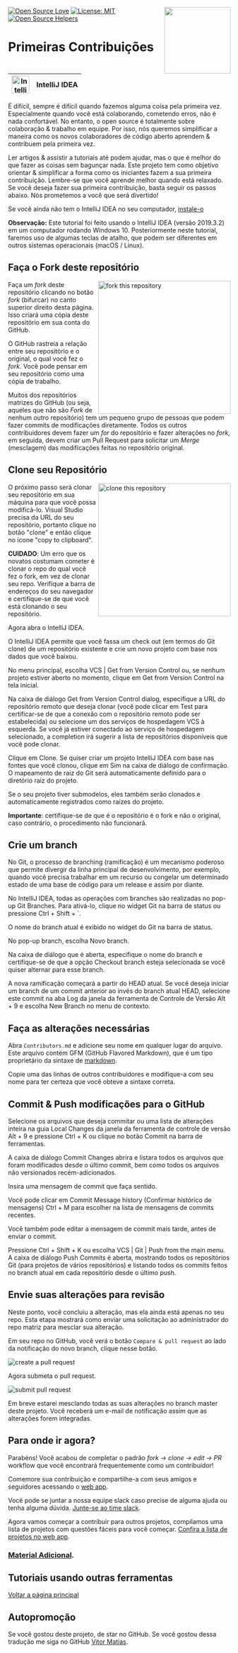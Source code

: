 [![Open Source Love](https://badges.frapsoft.com/os/v1/open-source.svg?v=103)](https://github.com/ellerbrock/open-source-badges/)
[<img align="right" width="150" src="https://firstcontributions.github.io/assets/Readme/assets/join-slack-team.png">](https://join.slack.com/t/firstcontributors/shared_invite/zt-1hg51qkgm-Xc7HxhsiPYNN3ofX2_I8FA)
[![License: MIT](https://img.shields.io/badge/License-MIT-green.svg)](https://opensource.org/licenses/MIT)
[![Open Source Helpers](https://www.codetriage.com/roshanjossey/first-contributions/badges/users.svg)](https://www.codetriage.com/roshanjossey/first-contributions)

# Primeiras Contribuições

| <img alt="IntelliJ IDEA" src="https://upload.wikimedia.org/wikipedia/commons/9/9c/IntelliJ_IDEA_Icon.svg" width="40"> | IntelliJ IDEA |
| ------------------------------------------------------------------------------------------------------------------------------------ | ------------------ |


É difícil, sempre é difícil quando fazemos alguma coisa pela primeira vez. Especialmente quando você está colaborando, cometendo erros, não é nada confortável. No entanto, o open source é totalmente sobre colaboração & trabalho em equipe. Por isso, nós queremos simplificar a maneira como os novos colaboradores de código aberto aprendem & contribuem pela primeira vez.

Ler artigos & assistir a tutoriais até podem ajudar, mas o que é melhor do que fazer as coisas sem bagunçar nada. Este projeto tem como objetivo orientar & simplificar a forma como os iniciantes fazem a sua primeira contribuição. Lembre-se que você aprende melhor quando está relaxado. Se você deseja fazer sua primeira contribuição, basta seguir os passos abaixo. Nós prometemos a você que será divertido!

Se você ainda não tem o IntelliJ IDEA no seu computador, [instale-o](https://www.jetbrains.com/idea/download/#section=windows)
 
**Observação:** Este tutorial foi feito usando o IntelliJ IDEA (versão 2019.3.2) em um computador rodando Windows 10. Posteriormente neste tutorial, faremos uso de algumas teclas de atalho, que podem ser diferentes em outros sistemas operacionais (macOS / Linux).


## Faça o Fork deste repositório 

<img align="right" width="300" src="https://camo.githubusercontent.com/fcf9a4ed664cc63de2fcb14d1135072ba6d4c74a8e9bdb224ad6ab1e72600c3b/68747470733a2f2f6669727374636f6e747269627574696f6e732e6769746875622e696f2f6173736574732f526561646d652f666f726b2e706e67" alt="fork this repository" />

Faça um *fork* deste repositório clicando no botão *fork* (bifurcar) no canto superior direito desta página. Isso criará uma cópia deste repositório em sua conta do GitHub.
 
O GitHub rastreia a relação entre seu repositório e o original, o qual você fez o *fork*. Você pode pensar em seu repositório como uma cópia de trabalho.

Muitos dos repositórios matrizes do GitHub (ou seja, aqueles que não são *Fork* de nenhum outro repositório) tem um pequeno grupo de pessoas que podem fazer commits de modificações diretamente. Todos os outros contribuidores devem fazer um *for* do repositório e fazer alterações no *fork*, em seguida, devem criar um Pull Request para solicitar um *Merge* (mesclagem) das modificações feitas no repositório original.


## Clone seu Repositório 

<img align="right" width="300" src="https://camo.githubusercontent.com/4c3f7f1bec4f04db40ecf58dc2e19c2d8992f100f3bbbc4767a9d20b29f4a43d/68747470733a2f2f6669727374636f6e747269627574696f6e732e6769746875622e696f2f6173736574732f526561646d652f636c6f6e652e706e67" alt="clone this repository" />

O próximo passo será clonar seu repositório em sua máquina para que você possa modificá-lo. Visual Studio precisa da URL do seu repositório, portanto clique no botão "clone" e então clique no ícone "copy to clipboard".
 
**CUIDADO**: Um erro que os novatos costumam cometer é clonar o repo do qual você fez o fork, em vez de clonar seu repo. Verifique a barra de endereços do seu navegador e certifique-se de que você está clonando o seu repositório.
 
Agora abra o IntelliJ IDEA.
 
O IntelliJ IDEA permite que você fassa um check out (em termos do Git clone) de um repositório existente e crie um novo projeto com base nos dados que você baixou.
 
No menu principal, escolha VCS | Get from Version Control ou, se nenhum projeto estiver aberto no momento, clique em Get from Version Control na tela inicial.
 
Na caixa de diálogo Get from Version Control dialog, especifique a URL do repositório remoto que deseja clonar (você pode clicar em Test para certificar-se de que a conexão com o repositório remoto pode ser estabelecida) ou selecione um dos serviços de hospedagem VCS à esquerda. Se você já estiver conectado ao serviço de hospedagem selecionado, a completion irá sugerir a lista de repositórios disponíveis que você pode clonar.
 
Clique em Clone. Se quiser criar um projeto IntelliJ IDEA com base nas fontes que você clonou, clique em Sim na caixa de diálogo de confirmação. O mapeamento de raiz do Git será automaticamente definido para o diretório raiz do projeto.
 
Se o seu projeto tiver submodelos, eles também serão clonados e automaticamente registrados como raízes do projeto.
 
**Importante**: certifique-se de que é o repositório é o fork e não o original, caso contrário, o procedimento não funcionará.


## Crie um branch 

No Git, o processo de branching (ramificação) é um mecanismo poderoso que permite divergir da linha principal de desenvolvimento, por exemplo, quando você precisa trabalhar em um recurso ou congelar um determinado estado de uma base de código para um release e assim por diante.
 
No IntelliJ IDEA, todas as operações com branches são realizadas no pop-up Git Branches. Para ativá-lo, clique no widget Git na barra de status ou pressione Ctrl + Shift + `.
 
O nome do branch atual é exibido no widget do Git na barra de status.
 
No pop-up branch, escolha Novo branch.
 
Na caixa de diálogo que é aberta, especifique o nome do branch e certifique-se de que a opção Checkout branch esteja selecionada se você quiser alternar para esse branch.
 
A nova ramificação começará a partir do HEAD atual. Se você deseja iniciar um branch de um commit anterior ao invés do branch atual HEAD, selecione este commit na aba Log da janela da ferramenta de Controle de Versão Alt + 9 e escolha New Branch no menu de contexto.


## Faça as alterações necessárias
Abra ``Contributors.md`` e adicione seu nome em qualquer lugar do arquivo. Este arquivo contém GFM (GitHub Flavored Markdown), que é um tipo proprietário da sintaxe de [markdown](https://pt.wikipedia.org/wiki/Markdown).
 
Copie uma das linhas de outros contribuidores e modifique-a com seu nome para ter certeza que você obteve a sintaxe correta.


## Commit & Push modificações para o GitHub

Selecione os arquivos que deseja commitar ou uma lista de alterações inteira na guia Local Changes da janela da ferramenta de controle de versão Alt + 9 e pressione Ctrl + K ou clique no botão Commit na barra de ferramentas.
 
A caixa de diálogo Commit Changes abrira e listara todos os arquivos que foram modificados desde o último commit, bem como todos os arquivos não versionados recém-adicionados.
 
Insira uma mensagem de commit que faça sentido.
 
Você pode clicar em Commit Message history (Confirmar histórico de mensagens) Ctrl + M para escolher na lista de mensagens de commits recentes.
 
Você também pode editar a mensagem de commit mais tarde, antes de enviar o commit.
 
Pressione Ctrl + Shift + K ou escolha VCS | Git | Push from the main menu. A caixa de diálogo Push Commits é aberta, mostrando todos os repositórios Git (para projetos de vários repositórios) e listando todos os commits feitos no branch atual em cada repositório desde o último push.


## Envie suas alterações para revisão

Neste ponto, você concluiu a alteração, mas ela ainda está apenas no seu repo. Esta etapa mostrará como enviar uma solicitação ao administrador do repo matriz para mesclar sua alteração.
 
Em seu repo no GitHub, você verá o botão `Compare & pull request` ao lado da notificação do novo branch, clique nesse botão.


<img src="https://camo.githubusercontent.com/ca3b1cefece5f3b9b3435020e6a357ca024cda5bd2b1e140a15170fcd1ec5381/68747470733a2f2f6669727374636f6e747269627574696f6e732e6769746875622e696f2f6173736574732f526561646d652f636f6d706172652d616e642d70756c6c2e706e67" alt="create a pull request" />

Agora submeta o pull request. 

<img src="https://camo.githubusercontent.com/71401ba5551a64aeac3838825a52ce7a7597cd8b54a0d7200d9454e2cbfbb13f/68747470733a2f2f6669727374636f6e747269627574696f6e732e6769746875622e696f2f6173736574732f526561646d652f7375626d69742d70756c6c2d726571756573742e706e67" alt="submit pull request" />

Em breve estarei mesclando todas as suas alterações no branch master deste projeto. Você receberá um e-mail de notificação assim que as alterações forem integradas.

## Para onde ir agora?

Parabéns! Você acabou de completar o padrão _fork -> clone -> edit -> PR_ workflow que você encontrará frequentemente como um contribuidor!
 
Comemore sua contribuição e compartilhe-a com seus amigos e seguidores acessando o [web app](https://firstcontributions.github.io/#social-share).
 
Você pode se juntar a nossa equipe slack caso precise de alguma ajuda ou tenha alguma dúvida. [Junte-se ao time slack](https://join.slack.com/t/firstcontributors/shared_invite/zt-1hg51qkgm-Xc7HxhsiPYNN3ofX2_I8FA).
 
Agora vamos começar a contribuir para outros projetos, compilamos uma lista de projetos com questões fáceis para você começar. [Confira a lista de projetos no web app](https://firstcontributions.github.io/#project-list).
 



### [Material Adicional](../../additional-material/translations/Portuguese/additional-material.pt-br.md).

## Tutoriais usando outras ferramentas
[Voltar a página principal](https://github.com/firstcontributions/first-contributions/blob/master/translations/README.pt-br.md)

## Autopromoção
 
Se você gostou deste projeto, de star no GitHub. Se você gostou dessa tradução me siga no GitHub [Vitor Matias](https://github.com/VitorCMatias).
